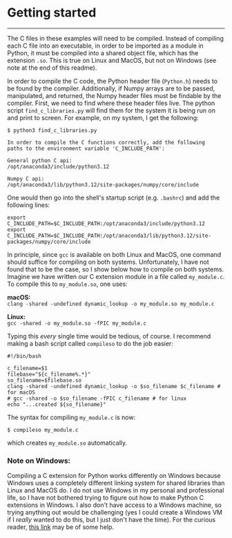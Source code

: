 # Getting started
---

The C files in these examples will need to be compiled.  Instead of compiling each C file into an executable, in order to be imported as a module in Python, it must be compiled into a shared object file, which has the extension `.so`.  This is true on Linux and MacOS, but not on Windows (see note at the end of this readme).

In order to compile the C code, the Python header file (`Python.h`) needs to be found by the compiler.  Additionally, if Numpy arrays are to be passed, manipulated, and returned, the Numpy header files must be findable by the compiler.  First, we need to find where these header files live.  The python script `find_c_libraries.py` will find them for the system it is being run on and print to screen.  For example, on my system, I get the following:

```
$ python3 find_c_libraries.py

In order to compile the C functions correctly, add the following
paths to the environment variable 'C_INCLUDE_PATH':

General python C api:
/opt/anaconda3/include/python3.12

Numpy C api:
/opt/anaconda3/lib/python3.12/site-packages/numpy/core/include
```

One would then go into the shell's startup script (e.g. `.bashrc`) and add the following lines:
```
export C_INCLUDE_PATH=$C_INCLUDE_PATH:/opt/anaconda3/include/python3.12
export C_INCLUDE_PATH=$C_INCLUDE_PATH:/opt/anaconda3/lib/python3.12/site-packages/numpy/core/include
```

In principle, since `gcc` is available on both Linux and MacOS, one command should suffice for compiling on both systems.  Unfortunately, I have not found that to be the case, so I show below how to compile on both systems.  Imagine we have written our C extension module in a file called `my_module.c`.  To compile this to `my_module.so`, one uses:

**macOS:**<br>
```clang -shared -undefined dynamic_lookup -o my_module.so my_module.c```

**Linux:**<br>
```gcc -shared -o my_module.so -fPIC my_module.c```

Typing this *every* single time would be tedious, of course.  I recommend making a bash script called `compileso` to do the job easier:

```
#!/bin/bash

c_filename=$1
filebase="${c_filename%.*}"
so_filename=$filebase.so
clang -shared -undefined dynamic_lookup -o $so_filename $c_filename # for macOS
# gcc -shared -o $so_filename -fPIC c_filename # for linux
echo "...created ${so_filename}"
```
The syntax for compiling `my_module.c` is now:

```$ compileso my_module.c```

which creates `my_module.so` automatically.

### Note on Windows:
Compiling a C extension for Python works differently on Windows because Windows uses a completely different linking system for shared libraries than Linux and MacOS do.  I do not use Windows in my personal and professional life, so I have not bothered trying to figure out how to make Python C extensions in Windows.  I also don't have access to a Windows machine, so trying anything out would be challenging (yes I could create a Windows VM if I *really* wanted to do this, but I just don't have the time).  For the curious reader, [this link](https://docs.python.org/3/extending/windows.html) may be of some help.
